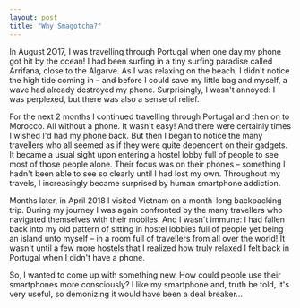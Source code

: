 ```yaml
---
layout: post
title: "Why Smagotcha?"
---
```


In August 2O17, I was travelling through Portugal when one day my phone got hit by the ocean! I had been surfing in a tiny surfing paradise called Arrifana, close to the Algarve. As I was relaxing on the beach, I didn't notice the high tide coming in – and before I could save my little bag and myself, a wave had already destroyed my phone. Surprisingly, I wasn't annoyed: I was perplexed, but there was also a sense of relief.

For the next 2 months I continued travelling through Portugal and then on to Morocco. All without a phone. It wasn't easy! And there were certainly times I wished I'd had my phone back. But then I began to notice the many travellers who all seemed as if they were quite dependent on their gadgets. It became a usual sight upon entering a hostel lobby full of people to see most of those people alone. Their focus was on their phones – something I hadn't been able to see so clearly until I had lost my own. Throughout my travels, I increasingly became surprised by human smartphone addiction.

Months later, in April 2018 I visited Vietnam on a month-long backpacking trip. During my journey I was again confronted by the many travellers who navigated themselves with their mobiles. And I wasn't immune: I had fallen back into my old pattern of sitting in hostel lobbies full of people yet being an island unto myself – in a room full of travellers from all over the world! It wasn't until a few more hostels that I realized how truly relaxed I felt back in Portugal when I didn't have a phone.

So, I wanted to come up with something new. How could people use their smartphones more consciously? I like my smartphone and, truth be told, it's very useful, so demonizing it would have been a deal breaker...
